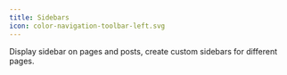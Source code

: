 ```yaml
---
title: Sidebars
icon: color-navigation-toolbar-left.svg
---
```


Display sidebar on pages and posts, create custom sidebars for different pages.